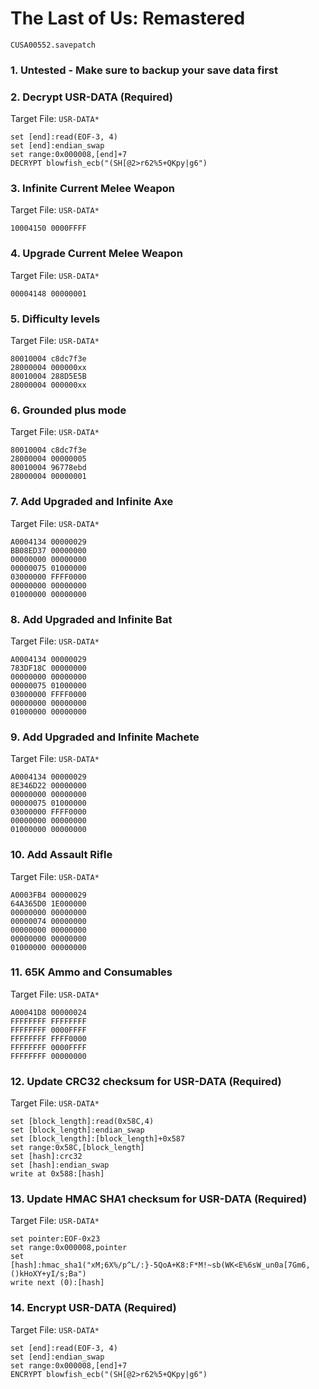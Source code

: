# The Last of Us: Remastered

`CUSA00552.savepatch`

### 1. Untested - Make sure to backup your save data first
### 2. Decrypt USR-DATA (Required)

Target File: `USR-DATA*`

```
set [end]:read(EOF-3, 4)
set [end]:endian_swap
set range:0x000008,[end]+7
DECRYPT blowfish_ecb("(SH[@2>r62%5+QKpy|g6")
```

### 3. Infinite Current Melee Weapon

Target File: `USR-DATA*`

```
10004150 0000FFFF
```

### 4. Upgrade Current Melee Weapon

Target File: `USR-DATA*`

```
00004148 00000001
```

### 5. Difficulty levels

Target File: `USR-DATA*`

```
80010004 c8dc7f3e
28000004 000000xx
80010004 288D5E5B
28000004 000000xx
```

### 6. Grounded plus mode

Target File: `USR-DATA*`

```
80010004 c8dc7f3e
28000004 00000005
80010004 96778ebd
28000004 00000001
```

### 7. Add Upgraded and Infinite Axe

Target File: `USR-DATA*`

```
A0004134 00000029
BB08ED37 00000000
00000000 00000000
00000075 01000000
03000000 FFFF0000
00000000 00000000
01000000 00000000
```

### 8. Add Upgraded and Infinite Bat

Target File: `USR-DATA*`

```
A0004134 00000029
783DF18C 00000000
00000000 00000000
00000075 01000000
03000000 FFFF0000
00000000 00000000
01000000 00000000
```

### 9. Add Upgraded and Infinite Machete

Target File: `USR-DATA*`

```
A0004134 00000029
8E346D22 00000000
00000000 00000000
00000075 01000000
03000000 FFFF0000
00000000 00000000
01000000 00000000
```

### 10. Add Assault Rifle

Target File: `USR-DATA*`

```
A0003FB4 00000029
64A365D0 1E000000
00000000 00000000
00000074 00000000
00000000 00000000
00000000 00000000
01000000 00000000
```

### 11. 65K Ammo and Consumables

Target File: `USR-DATA*`

```
A00041D8 00000024
FFFFFFFF FFFFFFFF
FFFFFFFF 0000FFFF
FFFFFFFF FFFF0000
FFFFFFFF 0000FFFF
FFFFFFFF 00000000
```

### 12. Update CRC32 checksum for USR-DATA (Required)

Target File: `USR-DATA*`

```
set [block_length]:read(0x58C,4)
set [block_length]:endian_swap
set [block_length]:[block_length]+0x587
set range:0x58C,[block_length]
set [hash]:crc32
set [hash]:endian_swap
write at 0x588:[hash]
```

### 13. Update HMAC SHA1 checksum for USR-DATA (Required)

Target File: `USR-DATA*`

```
set pointer:EOF-0x23
set range:0x000008,pointer
set [hash]:hmac_sha1("xM;6X%/p^L/:}-5QoA+K8:F*M!~sb(WK<E%6sW_un0a[7Gm6,()kHoXY+yI/s;Ba")
write next (0):[hash]
```

### 14. Encrypt USR-DATA (Required)

Target File: `USR-DATA*`

```
set [end]:read(EOF-3, 4)
set [end]:endian_swap
set range:0x000008,[end]+7
ENCRYPT blowfish_ecb("(SH[@2>r62%5+QKpy|g6")
```

